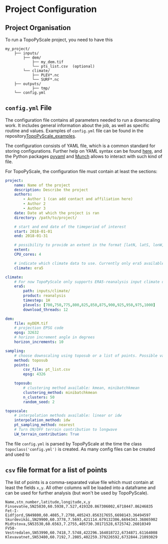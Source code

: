# Project Configuration

## Project Organisation

To run a TopoPyScale project, you need to have this

```
my_project/
    ├── inputs/
        ├── dem/ 
            ├── my_dem.tif
            └── pts_list.csv  (optional)
        └── climate/
            ├── PLEV*.nc
            └── SURF*.nc
    ├── outputs/
            ├── tmp/
    └── config.yml
```

## `config.yml` File

The configuration file contains all parameters needed to run a downscaling work. It includes general information about the job, as well as specific routine and values. Examples of `config.yml` file can be found in the repository[TopoPyScale_examples](https://github.com/ArcticSnow/TopoPyScale_examples).

The configuration consists of YAML file, which is a common standard for storing configurations. Further help on YAML syntax can be found [here](https://docs.ansible.com/ansible/latest/reference_appendices/YAMLSyntax.html), and the Python packages [pyyaml](https://pyyaml.org/wiki/PyYAMLDocumentation) and [Munch](https://pypi.org/project/munch/) allows to interact with such kind of file.

For TopoPyScale, the configuration file must contain at least the sections:

```yaml
project:
    name: Name of the project
    description: Describe the project
    authors:
        - Author 1 (can add contact and affiliation here)
        - Author 2
        - Author 3
    date: Date at which the project is ran
    directory: /path/to/project/

    # start and end date of the timeperiod of interest
    start: 2018-01-01   
    end: 2018-01-31

    # possibility to provide an extent in the format [latN, latS, lonW, lonE]. If empty then it uses extent of the DEM provided below
    extent: 
    CPU_cores: 4

    # indicate which climate data to use. Currently only era5 available (see climate section below)
    climate: era5

climate:
	# For now TopoPyScale only supports ERA5-reanalysis input climate data
    era5:
        path: inputs/climate/
        product: reanalysis
        timestep: 1H
        plevels: [700,750,775,800,825,850,875,900,925,950,975,1000]
        download_threads: 12

dem:
    file: myDEM.tif
    # projection EPSG code
    epsg: 32632
    # horizon increment angle in degrees
    horizon_increments: 10

sampling:
	# choose downscaling using toposub or a list of points. Possible values: toposub, points
    method: toposub
    points:
        csv_file: pt_list.csv
        epsg: 4326

    toposub:
    	# clustering method available: kmean, minibatchkmean
        clustering_method: minibatchkmean
        n_clusters: 50
        random_seed: 2

toposcale:
	# interpolation methods available: linear or idw
    interpolation_method: idw
    pt_sampling_method: nearest
    # Turn ON/OFF terrain contribution to longwave
    LW_terrain_contribution: True
```

The file `config.yml` is parsed by TopoPyScale at the time the class `topoclass('config.yml')` is created. As many config files can be created and used to 

## `csv` file format for a list of points

The list of points is a comma-separated value file which must contain at least the fields `x,y`. All other columns will be loaded into a dataframe and can be used for further analysis (but won't be used by TopoPyScale).

```csv
Name,stn_number,latitude,longitude,x,y
Finsevatne,SN25830,60.5938,7.527,419320.867306002,6718447.86246835
Fet-I-Eidfjord,SN49800,60.4085,7.2798,405243.856317655,6698143.36494597
Skurdevikåi,SN29900,60.3778,7.5693,421114.679132306,6694343.36865902
Midtstova,SN53530,60.6563,7.2755,405730.30171528,6725742.26010349
FV50-Vestredalen,SN53990,60.7418,7.5748,422296.164018722,6734871.61164008
Klevavatnet,SN53480,60.7192,7.2085,402259.379226592,6732844.21093029
```





